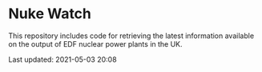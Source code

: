 # Nuke Watch

This repository includes code for retrieving the latest information available on the output of EDF nuclear power plants in the UK.

Last updated: 2021-05-03 20:08